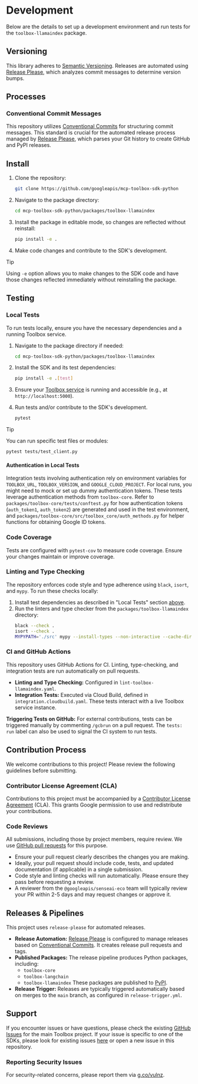 # Development

Below are the details to set up a development environment and run tests for the
`toolbox-llamaindex` package.

## Versioning

This library adheres to [Semantic Versioning](http://semver.org/). Releases are
automated using [Release Please](https://github.com/googleapis/release-please),
which analyzes commit messages to determine version bumps.

## Processes

### Conventional Commit Messages

This repository utilizes [Conventional
Commits](https://www.conventionalcommits.org/) for structuring commit messages.
This standard is crucial for the automated release process managed by [Release
Please](https://github.com/googleapis/release-please?tab=readme-ov-file#how-should-i-write-my-commits),
which parses your Git history to create GitHub and PyPI releases.

## Install
1. Clone the repository:
    ```bash
    git clone https://github.com/googleapis/mcp-toolbox-sdk-python
    ```
1. Navigate to the package directory:
    ```bash
    cd mcp-toolbox-sdk-python/packages/toolbox-llamaindex
    ```
1. Install the package in editable mode, so changes are reflected without
   reinstall:
    ```bash
    pip install -e .
    ```
1. Make code changes and contribute to the SDK's development.
> [!TIP]
> Using `-e` option allows you to make changes to the SDK code and have those
> changes reflected immediately without reinstalling the package.

## Testing

### Local Tests

To run tests locally, ensure you have the necessary dependencies and a running
Toolbox service.

1. Navigate to the package directory if needed:
    ```bash
    cd mcp-toolbox-sdk-python/packages/toolbox-llamaindex
    ```
1. Install the SDK and its test dependencies:
    ```bash
    pip install -e .[test]
    ```
1. Ensure your [Toolbox
   service](https://github.com/googleapis/genai-toolbox?tab=readme-ov-file#getting-started)
   is running and accessible (e.g., at `http://localhost:5000`).
1. Run tests and/or contribute to the SDK's development.

    ```bash
    pytest
    ```

> [!TIP]
> You can run specific test files or modules:
> ```bash
> pytest tests/test_client.py
> ```

#### Authentication in Local Tests
Integration tests involving authentication rely on environment variables for
`TOOLBOX_URL`, `TOOLBOX_VERSION`, and `GOOGLE_CLOUD_PROJECT`. For local runs,
you might need to mock or set up dummy authentication tokens. These tests
leverage authentication methods from `toolbox-core`. Refer to
`packages/toolbox-core/tests/conftest.py` for how authentication tokens
(`auth_token1`, `auth_token2`) are generated and used in the test environment,
and `packages/toolbox-core/src/toolbox_core/auth_methods.py` for helper
functions for obtaining Google ID tokens.

### Code Coverage

Tests are configured with `pytest-cov` to measure code coverage. Ensure your
changes maintain or improve coverage.

### Linting and Type Checking

The repository enforces code style and type adherence using `black`, `isort`,
and `mypy`. To run these checks locally:

1. Install test dependencies as described in "Local Tests" section
   [above](#loca).
1. Run the linters and type checker from the `packages/toolbox-llamaindex`
   directory:
    ```bash
    black --check .
    isort --check .
    MYPYPATH='./src' mypy --install-types --non-interactive --cache-dir=.mypy_cache/ -p toolbox_llamaindex
    ```

### CI and GitHub Actions

This repository uses GitHub Actions for CI. Linting, type-checking, and
integration tests are run automatically on pull requests.

* **Linting and Type Checking:** Configured in `lint-toolbox-llamaindex.yaml`.
* **Integration Tests:** Executed via Cloud Build, defined in
  `integration.cloudbuild.yaml`. These tests interact with a live Toolbox
  service instance.

**Triggering Tests on GitHub:** For external contributions, tests can be
triggered manually by commenting `/gcbrun` on a pull request. The `tests: run`
label can also be used to signal the CI system to run tests.

## Contribution Process

We welcome contributions to this project! Please review the following guidelines
before submitting.

### Contributor License Agreement (CLA)

Contributions to this project must be accompanied by a [Contributor License
Agreement](https://cla.developers.google.com/about) (CLA). This grants Google
permission to use and redistribute your contributions.

### Code Reviews

All submissions, including those by project members, require review. We use
[GitHub pull requests](https://help.github.com/articles/about-pull-requests/)
for this purpose.

* Ensure your pull request clearly describes the changes you are making.
* Ideally, your pull request should include code, tests, and updated
  documentation (if applicable) in a single submission.
* Code style and linting checks will run automatically. Please ensure they pass
  before requesting a review.
* A reviewer from the `@googleapis/senseai-eco` team will typically review your
  PR within 2-5 days and may request changes or approve it.

## Releases & Pipelines

This project uses `release-please` for automated releases.

* **Release Automation:** [Release
  Please](https://github.com/googleapis/mcp-toolbox-sdk-python/blob/main/.github/release-please.yml)
  is configured to manage releases based on [Conventional
  Commits](#conventional-commit-messages). It creates release pull requests and
  tags.
* **Published Packages:** The release pipeline produces Python packages,
  including:
    * `toolbox-core`
    * `toolbox-langchain`
    * `toolbox-llamaindex` These packages are published to
    [PyPI](https://pypi.org/).
* **Release Trigger:** Releases are typically triggered automatically based on
  merges to the `main` branch, as configured in `release-trigger.yml`.

## Support

If you encounter issues or have questions, please check the existing [GitHub
Issues](https://github.com/googleapis/genai-toolbox/issues) for the main Toolbox
project. If your issue is specific to one of the SDKs, please look for existing
issues [here](https://github.com/googleapis/mcp-toolbox-sdk-python/issues) or
open a new issue in this repository.

### Reporting Security Issues

For security-related concerns, please report them via
[g.co/vulnz](https://g.co/vulnz).
